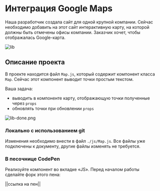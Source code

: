 Интеграция Google Maps
===

Наша разработчик создала сайт для одной крупной компании. Сейчас необходимо добавить на этот сайт интерактивную карту, на которой должны быть отмечены офисы компании. Заказчик хочет, чтобы отображалась Google-карта.

![lib](./assets/lib.png)

## Описание проекта

В проекте находится файл `Map.js`, который содержит компонент класса `Map`. Сейчас этот компонент выводит точки простым текстом.

Ваша задача:
- выводить в компоненте карту, отображающую точки полученные через `props`
- обновлять точки при обновлении `props`


![lib-done.png](./assets/lib-done.png)

### Локально с использованием git

Изменения необходимо внести в файл `./js/Map.js`. Все файлы уже подключены к документу, другие файлы изменять не требуется.

### В песочнице CodePen

Реализуйте компонент во вкладке «JS». Перед началом работы сделайте форк этого пена:

||ссылка на пен||
